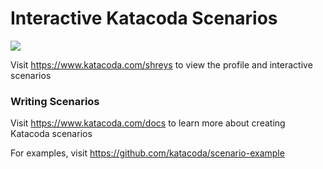 # Interactive Katacoda Scenarios

[![](http://shields.katacoda.com/katacoda/shreys/count.svg)](https://www.katacoda.com/shreys "Get your profile on Katacoda.com")

Visit https://www.katacoda.com/shreys to view the profile and interactive scenarios

### Writing Scenarios
Visit https://www.katacoda.com/docs to learn more about creating Katacoda scenarios

For examples, visit https://github.com/katacoda/scenario-example
